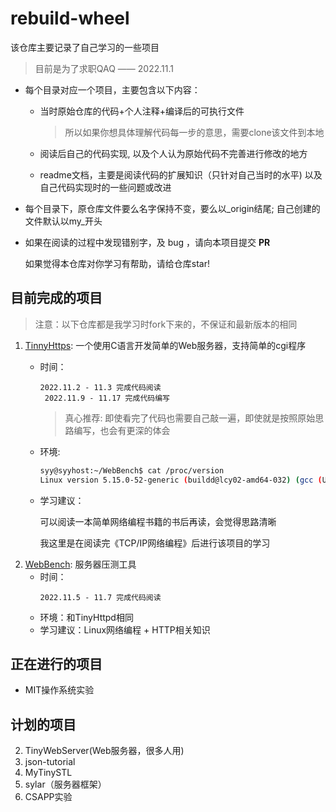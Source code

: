 # rebuild-wheel
该仓库主要记录了自己学习的一些项目
> 目前是为了求职QAQ —— 2022.11.1
- 每个目录对应一个项目，主要包含以下内容：
    - 当时原始仓库的代码+个人注释+编译后的可执行文件

        > 所以如果你想具体理解代码每一步的意思，需要clone该文件到本地
    - 阅读后自己的代码实现, 以及个人认为原始代码不完善进行修改的地方
    - readme文档，主要是阅读代码的扩展知识（只针对自己当时的水平) 以及 自己代码实现时的一些问题或改进
- 每个目录下，原仓库文件要么名字保持不变，要么以_origin结尾; 自己创建的文件默认以my_开头
- 如果在阅读的过程中发现错别字，及 bug ，请向本项目提交 **PR**

  如果觉得本仓库对你学习有帮助，请给仓库star!

## 目前完成的项目
> 注意：以下仓库都是我学习时fork下来的，不保证和最新版本的相同

1. [TinnyHttps](https://github.com/Syy-99/Tinyhttpd): 一个使用C语言开发简单的Web服务器，支持简单的cgi程序
    - 时间：
        ```
        2022.11.2 - 11.3 完成代码阅读
         2022.11.9 - 11.17 完成代码编写
        ```
        
        > 真心推荐: 即使看完了代码也需要自己敲一遍，即使就是按照原始思路编写，也会有更深的体会
    - 环境:
        ```sh
        syy@syyhost:~/WebBench$ cat /proc/version
        Linux version 5.15.0-52-generic (buildd@lcy02-amd64-032) (gcc (Ubuntu 11.2.0-19ubuntu1) 11.2.0, GNU ld (GNU Binutils for Ubuntu) 2.38) #58-Ubuntu SMP Thu Oct 13 08:03:55 UTC 2022
        ```
    - 学习建议：
        
        可以阅读一本简单网络编程书籍的书后再读，会觉得思路清晰

        我这里是在阅读完《TCP/IP网络编程》后进行该项目的学习
2. [WebBench](https://github.com/Syy-99/WebBench): 服务器压测工具
    - 时间：
        ```
        2022.11.5 - 11.7 完成代码阅读
        ```
    - 环境：和TinyHttpd相同
    - 学习建议：Linux网络编程 + HTTP相关知识

## 正在进行的项目
- MIT操作系统实验

## 计划的项目
2. TinyWebServer(Web服务器，很多人用)
3. json-tutorial
4. MyTinySTL
5. sylar（服务器框架）
7. CSAPP实验

